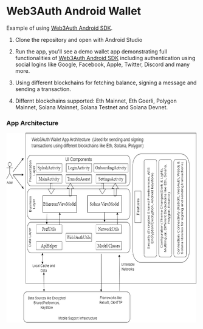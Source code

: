 # Web3Auth Android Wallet

Example of using [Web3Auth Android SDK].

1. Clone the repository and open with Android Studio

2. Run the app, you'll see a demo wallet app demonstrating full functionalities
of [Web3Auth Android SDK] including authentication using social logins like Google, Facebook, Apple, Twitter, Discord and many more.
   
3. Using different blockchains for fetching balance, signing a message and sending a transaction.

4. Differnt blockchains supported: Eth Mainnet, Eth Goerli, Polygon Mainnet, Solana Mainnet, Solana Testnet and Solana Devnet. 


### App Architecture

<img height="500" width="500" src="https://github.com/Web3Auth/web3auth-android-sample/blob/master/app/src/debug/assets/Web3Auth-Wallet-Architecture.png" />
   

<!-- Links -->

[web3Auth android sdk]: https://github.com/Web3Auth/web3auth-android-sdk
